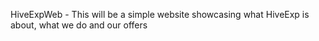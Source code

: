 HiveExpWeb - This will be a simple website showcasing what HiveExp is about, what we do and our offers